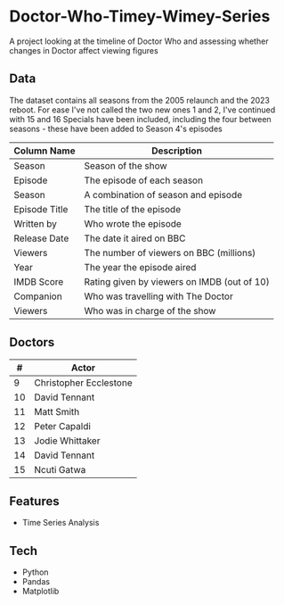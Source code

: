 # Doctor-Who-Timey-Wimey-Series
A project looking at the timeline of Doctor Who and assessing whether changes in Doctor affect viewing figures

## Data
The dataset contains all seasons from the 2005 relaunch and the 2023 reboot. For ease I've not called the two new ones 1 and 2, I've continued with 15 and 16
Specials have been included, including the four between seasons - these have been added to Season 4's episodes

|  Column Name   | Description                                  |
|----------------|----------------------------------------------|
|  Season        |  Season of the show                          |
|  Episode       |  The episode of each season                  |
|  Season        |  A combination of season and episode         |
|  Episode Title |  The title of the episode                    |
|  Written by    |  Who wrote the episode                       |
|  Release Date  |  The date it aired on BBC                    |
|  Viewers       |  The number of viewers on BBC (millions)     |
|  Year          |  The year the episode aired                  |
|  IMDB Score    |  Rating given by viewers on IMDB (out of 10) |
|  Companion     |  Who was travelling with The Doctor          |
|  Viewers       |  Who was in charge of the show               |


## Doctors

|  #  | Actor                     |
|-----|---------------------------|
|  9  |  Christopher Ecclestone   |
|  10 |  David Tennant            |
|  11 |  Matt Smith               |
|  12 |  Peter Capaldi            |
|  13 |  Jodie Whittaker          |
|  14 |  David Tennant            |
|  15 |  Ncuti Gatwa              |


## Features
- Time Series Analysis

## Tech
- Python
- Pandas
- Matplotlib

